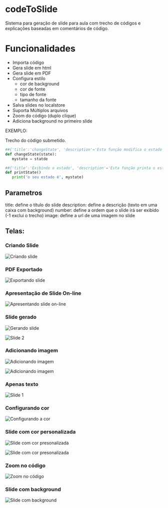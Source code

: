 # codeToSlide
Sistema para geração de slide para aula com trecho de códigos e explicações baseadas em comentários de código.

# Funcionalidades
* Importa código
* Gera slide em html
* Gera slide em PDF
* Configura estilo
   * cor de background
   * cor de fonte
   * tipo de fonte
   * tamanho da fonte
* Salva slides no localstore 
* Suporta Múltiplos arquivos 
* Zoom do código (duplo clique)
* Adiciona background no primeiro slide

EXEMPLO:

Trecho do código submetido.

```python
##{'title':'changeState', 'description'='Esta função modifica o estado do usuário (state é uma string)'}
def changeState(state):
   mystate = statde

##{'title':'Exibindo o estado', 'description'='Esta função printa o estado do usuário no console.'}
def printState()
   print('o seu estado é', mystate)
```
## Parametros

title: define o título do slide
description: define a descrição (texto em uma caixa com background)
number: define a ordem que o slide irá ser exibido (-1 exclui o trecho)
image: define a url de uma imagem no slide


## Telas:


### Criando Slide
![Criando slide](https://github.com/LuisAraujo/codeToSlide/blob/main/screens/screen_create.png?raw=true)

### PDF Exportado
![Exportando slide](https://github.com/LuisAraujo/codeToSlide/blob/main/screens/export_pdf.png?raw=true)

### Apresentação de Slide On-line
![Apresentando slide on-line](https://github.com/LuisAraujo/codeToSlide/blob/main/screens/slideonline.png?raw=true)


### Slide gerado
![Gerando slide](https://github.com/LuisAraujo/codeToSlide/blob/main/screens/slide01.png?raw=true)

![Slide 2](https://github.com/LuisAraujo/codeToSlide/blob/main/screens/slide02.png?raw=true)


### Adicionando imagem
![Adicionando imagem](https://github.com/LuisAraujo/codeToSlide/blob/main/screens/screen_image_desc.png?raw=true)

![Adicionando imagem](https://github.com/LuisAraujo/codeToSlide/blob/main/screens/screen_image.png?raw=true)


### Apenas texto
![Slide 1](https://github.com/LuisAraujo/codeToSlide/blob/main/screens/screen_text.png?raw=true)

### Configurando cor
![Configurando a cor](https://github.com/LuisAraujo/codeToSlide/blob/main/screens/select_color.png?raw=true)


### Slide com cor personalizada
![Slide com cor presonalizada](https://github.com/LuisAraujo/codeToSlide/blob/main/screens/slide_color.png?raw=true)

![Slide com cor presonalizada](https://github.com/LuisAraujo/codeToSlide/blob/main/screens/slide_color2.png?raw=true)


### Zoom no código
![Zoom no código](https://github.com/LuisAraujo/codeToSlide/blob/main/screens/zoom_code.png?raw=true)


### Slide com background
![Slide com background](https://github.com/LuisAraujo/codeToSlide/blob/main/screens/slide_bg.png?raw=true)
